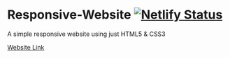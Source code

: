 # Responsive-Website [![Netlify Status](https://api.netlify.com/api/v1/badges/443f3c26-222d-4ea8-aa37-27a4da4f1252/deploy-status)](https://app.netlify.com/sites/101blitzz/deploys)
A simple responsive website using just HTML5 &amp; CSS3 

[Website Link](https://101blitzz.netlify.app/)
